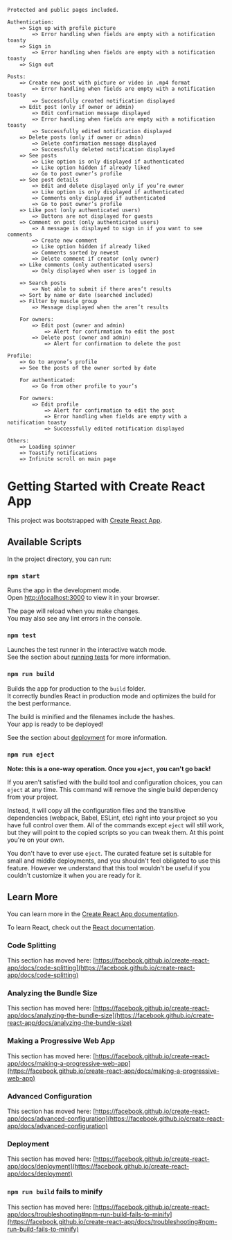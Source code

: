 	Protected and public pages included.

	Authentication:
		=> Sign up with profile picture
			=> Error handling when fields are empty with a notification toasty
		=> Sign in
			=> Error handling when fields are empty with a notification toasty
		=> Sign out
	
	Posts:
		=> Create new post with picture or video in .mp4 format
			=> Error handling when fields are empty with a notification toasty
			=> Successfully created notification displayed
		=> Edit post (only if owner or admin)
			=> Edit confirmation message displayed
			=> Error handling when fields are empty with a notification toasty
			=> Successfully edited notification displayed
		=> Delete posts (only if owner or admin)
			=> Delete confirmation message displayed
			=> Successfully deleted notification displayed
		=> See posts
			=> Like option is only displayed if authenticated
			=> Like option hidden if already liked
			=> Go to post owner’s profile
		=> See post details
			=> Edit and delete displayed only if you’re owner
			=> Like option is only displayed if authenticated
			=> Comments only displayed if authenticated
			=> Go to post owner’s profile
		=> Like post (only authenticated users)
			=> Buttons are not displayed for guests
		=> Comment on post (only authenticated users)
			=> A message is displayed to sign in if you want to see comments
			=> Create new comment
			=> Like option hidden if already liked
			=> Comments sorted by newest
			=> Delete comment if creator (only owner)
		=> Like comments (only authenticated users)
			=> Only displayed when user is logged in
	
		=> Search posts
			=> Not able to submit if there aren’t results
		=> Sort by name or date (searched included)
		=> Filter by muscle group
			=> Message displayed when the aren’t results
	
		For owners: 
			=> Edit post (owner and admin)
				=> Alert for confirmation to edit the post
			=> Delete post (owner and admin)
				=> Alert for confirmation to delete the post
	
	Profile: 
		=> Go to anyone’s profile
		=> See the posts of the owner sorted by date
	
		For authenticated:
			=> Go from other profile to your’s
		
		For owners:
			=> Edit profile
				=> Alert for confirmation to edit the post
				=> Error handling when fields are empty with a notification toasty
				=> Successfully edited notification displayed
	
	Others:
		=> Loading spinner
		=> Toastify notifications
		=> Infinite scroll on main page

# Getting Started with Create React App

This project was bootstrapped with [Create React App](https://github.com/facebook/create-react-app).

## Available Scripts

In the project directory, you can run:

### `npm start`

Runs the app in the development mode.\
Open [http://localhost:3000](http://localhost:3000) to view it in your browser.

The page will reload when you make changes.\
You may also see any lint errors in the console.

### `npm test`

Launches the test runner in the interactive watch mode.\
See the section about [running tests](https://facebook.github.io/create-react-app/docs/running-tests) for more information.

### `npm run build`

Builds the app for production to the `build` folder.\
It correctly bundles React in production mode and optimizes the build for the best performance.

The build is minified and the filenames include the hashes.\
Your app is ready to be deployed!

See the section about [deployment](https://facebook.github.io/create-react-app/docs/deployment) for more information.

### `npm run eject`

**Note: this is a one-way operation. Once you `eject`, you can't go back!**

If you aren't satisfied with the build tool and configuration choices, you can `eject` at any time. This command will remove the single build dependency from your project.

Instead, it will copy all the configuration files and the transitive dependencies (webpack, Babel, ESLint, etc) right into your project so you have full control over them. All of the commands except `eject` will still work, but they will point to the copied scripts so you can tweak them. At this point you're on your own.

You don't have to ever use `eject`. The curated feature set is suitable for small and middle deployments, and you shouldn't feel obligated to use this feature. However we understand that this tool wouldn't be useful if you couldn't customize it when you are ready for it.

## Learn More

You can learn more in the [Create React App documentation](https://facebook.github.io/create-react-app/docs/getting-started).

To learn React, check out the [React documentation](https://reactjs.org/).

### Code Splitting

This section has moved here: [https://facebook.github.io/create-react-app/docs/code-splitting](https://facebook.github.io/create-react-app/docs/code-splitting)

### Analyzing the Bundle Size

This section has moved here: [https://facebook.github.io/create-react-app/docs/analyzing-the-bundle-size](https://facebook.github.io/create-react-app/docs/analyzing-the-bundle-size)

### Making a Progressive Web App

This section has moved here: [https://facebook.github.io/create-react-app/docs/making-a-progressive-web-app](https://facebook.github.io/create-react-app/docs/making-a-progressive-web-app)

### Advanced Configuration

This section has moved here: [https://facebook.github.io/create-react-app/docs/advanced-configuration](https://facebook.github.io/create-react-app/docs/advanced-configuration)

### Deployment

This section has moved here: [https://facebook.github.io/create-react-app/docs/deployment](https://facebook.github.io/create-react-app/docs/deployment)

### `npm run build` fails to minify

This section has moved here: [https://facebook.github.io/create-react-app/docs/troubleshooting#npm-run-build-fails-to-minify](https://facebook.github.io/create-react-app/docs/troubleshooting#npm-run-build-fails-to-minify)
